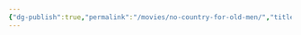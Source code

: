 ```yaml
---
{"dg-publish":true,"permalink":"/movies/no-country-for-old-men/","title":"No Country for Old Men"}
---
```


